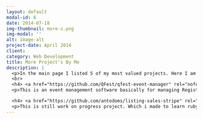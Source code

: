 ```yaml
---
layout: default
modal-id: 6
date: 2014-07-18
img-thumbnail: more-s.png
img-modal: ''
alt: image-alt
project-date: April 2014
client: 
category: Web Development
title: More Project's By Me
description: |
  <p>In the main page I listed 5 of my most valued projects. Here I am going to list some other projects that I did in the past few years.</p>
  <br>
  <h4> <a href="https://github.com/QFest/qfest-event-manager" rel="nofollow">Qfest Event Manager </a></h4>
  <p>This is an event management software basically for managing Registrations for an event such as a College Technical Fest or as inter-School Competition registration. Please check the Wiki pages to know more details about this project.</p>

  <h4> <a href="https://github.com/antodoms/listing-sales-stripe" rel="nofollow">Listing sales </a></h4>
  <p>This is still work on progress project. Which i made to learn ruby on rails. Here I have used scaffolding, Devise to manage users, Stripe as a payment gateway, AWS to store the listing images and bootstrap 3 for styling. </p>
---
```

